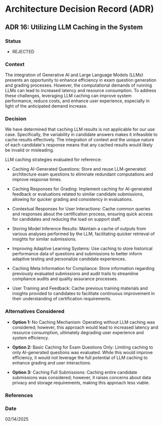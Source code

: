 # Architecture Decision Record (ADR)

## ADR 16: Utilizing LLM Caching in the System

### Status
- REJECTED

### Context
The integration of Generative AI and Large Language Models (LLMs) presents an opportunity to enhance efficiency in exam 
question generation and grading processes. However, the computational demands of running LLMs can lead to increased latency 
and resource consumption. To address these challenges, leveraging LLM caching can improve system performance, reduce costs, 
and enhance user experience, especially in light of the anticipated demand increase.

### Decision
We have determined that caching LLM results is not applicable for our use case. Specifically, the variability in 
candidate answers makes it infeasible to cache results effectively. The integration of context and the unique nature of 
each candidate's response means that any cached results would likely be invalid or misleading.

LLM caching strategies evaluated for reference:
- Caching AI-Generated Questions:
Store and reuse LLM-generated architecture exam questions to eliminate redundant computations and improve response times.

- Caching Responses for Grading:
Implement caching for AI-generated feedback or evaluations related to similar candidate submissions, allowing for quicker 
grading and consistency in evaluations.

- Contextual Responses for User Interactions:
Cache common queries and responses about the certification process, ensuring quick access for candidates and reducing the 
load on support staff.

- Storing Model Inference Results:
Maintain a cache of outputs from various analyses performed by the LLM, facilitating quicker retrieval of insights for 
similar submissions.

- Improving Adaptive Learning Systems:
Use caching to store historical performance data of questions and submissions to better inform adaptive testing and 
personalize candidate experiences.

- Caching Meta Information for Compliance:
Store information regarding previously evaluated submissions and audit trails to streamline compliance audits and quality 
assurance processes.

- User Training and Feedback:
Cache previous training materials and insights provided to candidates to facilitate continuous improvement in their 
understanding of certification requirements.

### Alternatives Considered
- **Option 1:** No Caching Mechanism:
Operating without LLM caching was considered; however, this approach would lead to increased latency and resource 
consumption, ultimately degrading user experience and system efficiency.

- **Option 2:** Basic Caching for Exam Questions Only:
Limiting caching to only AI-generated questions was evaluated. While this would improve efficiency, it would not leverage 
the full potential of LLM caching to enhance grading and user interactions.

- **Option 3:** Caching Full Submissions:
Caching entire candidate submissions was considered; however, it raises concerns about data privacy and storage 
requirements, making this approach less viable.

### References


### Date
02/14/2025
